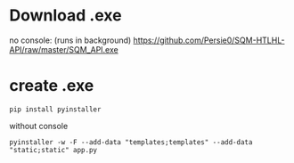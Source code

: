 # Download .exe
no console: (runs in background)
https://github.com/Persie0/SQM-HTLHL-API/raw/master/SQM_API.exe

# create .exe
`pip install pyinstaller`

without console

`pyinstaller -w -F --add-data "templates;templates" --add-data "static;static" app.py`


